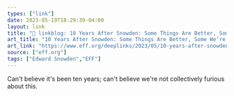 ```yaml
---
types: ["link"]
date: 2023-05-19T18:29:39-04:00
layout: link
title: "🔗 linkblog: 10 Years After Snowden: Some Things Are Better, Some We’re Still Fighting For | Electronic Frontier Foundation'"
art_title: "10 Years After Snowden: Some Things Are Better, Some We’re Still Fighting For | Electronic Frontier Foundation"
art_link: "https://www.eff.org/deeplinks/2023/05/10-years-after-snowden-some-things-are-better-some-were-still-fighting"
source: ["eff.org"]
tags: ["Edward Snowden","EFF"]
---
```

Can't believe it's been ten years; can't believe we're not collectively furious about this.  
 
